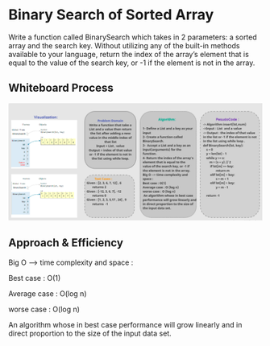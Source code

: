 # Binary Search of Sorted Array
Write a function called BinarySearch which takes in 2 parameters:
a sorted array and the search key.
Without utilizing any of the built-in methods
available to your language, return the index of the array’s
element that is equal to the value of the search key,
or -1 if the element is not in the array.

## Whiteboard Process
![binarySearch White board](binarySearch.png)

## Approach & Efficiency
Big O --> time complexity and space :

Best case : O(1)

Average case : O(log n)

worse case : O(log n)

 An algorithm whose in best case performance will grow linearly 
and in direct proportion to the size of the input data set.
